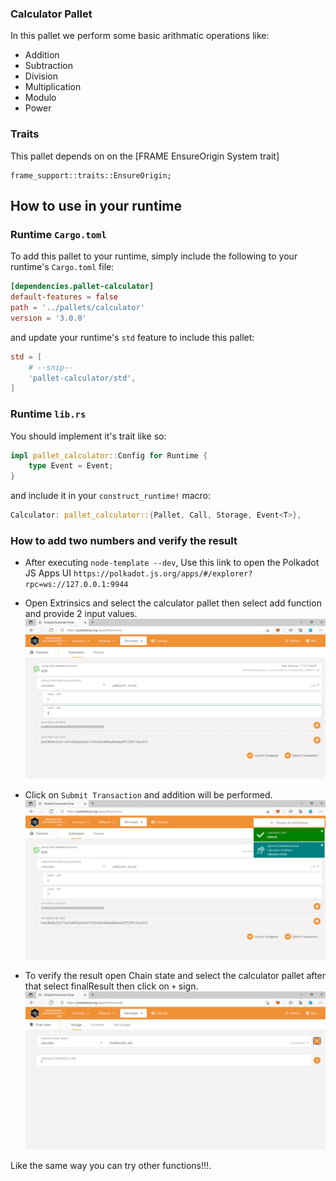 ### Calculator Pallet

In this pallet we perform some basic arithmatic operations like:
* Addition
* Subtraction
* Division
* Multiplication
* Modulo
* Power 

### Traits

This pallet depends on on the [FRAME EnsureOrigin System trait]
```
frame_support::traits::EnsureOrigin;
```


## How to use in your runtime

### Runtime `Cargo.toml`

To add this pallet to your runtime, simply include the following to your runtime's `Cargo.toml` file:

```TOML
[dependencies.pallet-calculator]
default-features = false
path = '../pallets/calculator'
version = '3.0.0'
```

and update your runtime's `std` feature to include this pallet:

```TOML
std = [
    # --snip--
    'pallet-calculator/std',
]
```

### Runtime `lib.rs`

You should implement it's trait like so:

```rust
impl pallet_calculator::Config for Runtime {
	type Event = Event;
}
```

and include it in your `construct_runtime!` macro:

```rust
Calculator: pallet_calculator::{Pallet, Call, Storage, Event<T>},
```
### How to add two numbers and verify the result

* After executing `node-template --dev`, Use this link to open the Polkadot JS Apps UI `https://polkadot.js.org/apps/#/explorer?rpc=ws://127.0.0.1:9944`
  
* Open Extrinsics and select the calculator pallet then select add function and provide 2 input values.
 ![img.png](img.png)

* Click on `Submit Transaction` and addition will be performed.
 ![img1.png](img1.png)

* To verify the result open Chain state and select the calculator pallet after that select finalResult then click on `+` sign.
 ![img2.png](img2.png)

Like the same way you can try other functions!!!.


